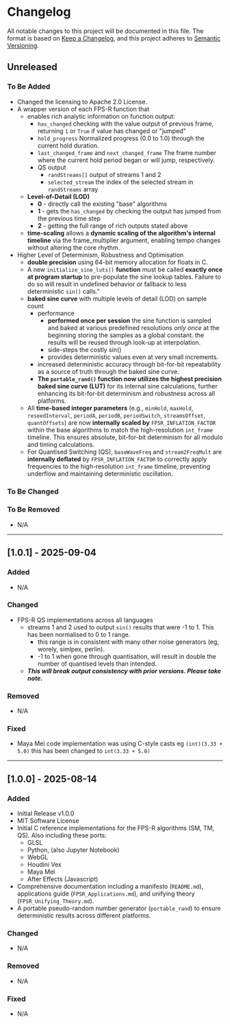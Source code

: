 # Changelog

All notable changes to this project will be documented in this file.
The format is based on [Keep a Changelog](https://keepachangelog.com/en/1.1.0/), and this project adheres to [Semantic Versioning](https://semver.org/spec/v2.0.0.html).


## Unreleased

### To Be Added
- Changed the licensing to Apache 2.0 License.
- A wrapper version of each FPS-R function that 
    - enables rich analytic information on function output:
        - `has_changed` checking with the value output of previous frame, returning `1` or `True` if value has changed or "jumped"
        - `hold_progress` Normalized progress (0.0 to 1.0) through the current hold duration.
        - `last_changed_frame` and `next_changed_frame` The frame number where the current hold period began or will jump, respectively.
        - QS output
            - `randStreams[]` output of streams 1 and 2
            - `selected_stream` the index of the selected stream in `randStreams` array
    - **Level-of-Detail (LOD)**
        - **0** - directly call the existing "base" algorithms
        - **1** - gets the `has_changed` by checking the output has jumped from the previous time step
        - **2** - getting the full range of rich outputs stated above
    - **time-scaling** allows a **dynamic scaling of the algorithm's internal timeline** via the frame_multiplier argument, enabling tempo changes without altering the core rhythm. 
- Higher Level of Determinism, Robustness and Optimisation
    - **double precision** using 64-bit memory allocation for floats in C.
    - A new `initialize_sine_luts()` **function** must be called **exactly once at program startup** to pre-populate the sine lookup tables. Failure to do so will result in undefined behavior or fallback to less deterministic `sin()` calls."
    - **baked sine curve** with multiple levels of detail (LOD) on sample count
        - performance
            - **performed once per session** the sine function is sampled and baked at various predefined resolutions _only once_ at the beginning storing the samples as a global constant. the results will be reused through look-up at interpolation.
            - side-steps the costly sin()
            - provides deterministic values even at very small increments.
        - increased deterministic accuracy through bit-for-bit repeatability as a source of truth through the baked sine curve.
        - **The `portable_rand()` function now utilizes the highest precision baked sine curve (LUT)** for its internal sine calculations, further enhancing its bit-for-bit determinism and robustness across all platforms.
    - All **time-based integer parameters** (e.g., `minHold`, `maxHold`, `reseedInterval`, `periodA`, `periodB`, `periodSwitch`, `streamsOffset`, `quantOffsets`) are now **internally scaled by** `FPSR_INFLATION_FACTOR` within the base algorithms to match the high-resolution `int_frame` timeline. This ensures absolute, bit-for-bit determinism for all modulo and timing calculations.
    - For Quantised Switching (QS), `baseWaveFreq` and `stream2FreqMult` are **internally deflated** by `FPSR_INFLATION_FACTOR` to correctly apply frequencies to the high-resolution `int_frame` timeline, preventing underflow and maintaining deterministic oscillation.
    

### To Be Changed

### To Be Removed
- N/A

---
## [1.0.1] - 2025-09-04

### Added
- N/A

### Changed
- FPS-R QS implementations across all languages
    - streams 1 and 2 used to output `sin()` results that were -1 to 1. This has been normalised to 0 to 1 range.
        - this range is in consistent with many other noise generators (eg, worely, simlpex, perlin).
        - -1 to 1 when gone through quantisation, will result in double the number of quantised levels than intended.
    - **_This will break output consistency with prior versions. Please take note._**

### Removed
- N/A

### Fixed
- Maya Mel code implementation was using C-style casts 
    eg `(int)(3.33 + 5.0)`
    this has been changed to `int(3.33 + 5.0)`

---
## [1.0.0] - 2025-08-14

### Added
- Initial Release v1.0.0
- MIT Software License
- Initial C reference implementations for the FPS-R algorithms (SM, TM, QS).
    Also including these ports:
    - GLSL
    - Python, (also Jupyter Notebook)
    - WebGL
    - Houdini Vex
    - Maya Mel
    - After Effects (Javascript)
- Comprehensive documentation including a manifesto (`README.md`), applications guide (`FPSR_Applications.md`), and unifying theory (`FPSR_Unifying_Theory.md`).
- A portable pseudo-random number generator (`portable_rand`) to ensure deterministic results across different platforms.

### Changed
- N/A

### Removed
- N/A

### Fixed
- N/A